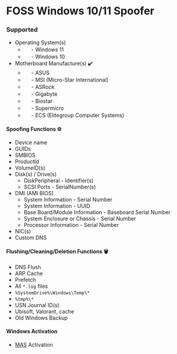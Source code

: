 # FOSS Windows 10/11 Spoofer

### Supported
  * Operating System(s)
    * <img src="https://external-content.duckduckgo.com/ip3/www.microsoft.com.ico" width="16" height="16"> - Windows 11 
    * <img src="https://external-content.duckduckgo.com/ip3/www.microsoft.com.ico" width="16" height="16"> - Windows 10
  * Motherboard Manufacture(s) ✔️
    * <img src="https://external-content.duckduckgo.com/ip3/www.asus.com.ico" width="16" height="16"> - ASUS
    * <img src="https://external-content.duckduckgo.com/ip3/us.msi.com.ico" width="16" height="16"> - MSI (Micro-Star International)
    * <img src="https://external-content.duckduckgo.com/ip3/www.asrock.com.ico" width="16" height="16"> - ASRock
    * <img src="https://external-content.duckduckgo.com/ip3/www.gigabyte.com.ico" width="16" height="16"> - Gigabyte
    * <img src="https://external-content.duckduckgo.com/ip3/www.biostar-usa.com.ico" width="16" height="16"> - Biostar
    * <img src="https://external-content.duckduckgo.com/ip3/www.supermicro.com.ico" width="16" height="16"> - Supermicro
    * <img src="https://duckduckgo.com/i/c01ed58d.png" width="16" height="16"> - ECS (Elitegroup Computer Systems)

#### Spoofing Functions ⚙️
- Device name
- GUIDs
- SMBIOS
- ProductId
- VolumeID(s)
- Disk(s) / Drive(s)
  - DiskPeripheral - Identifier(s)
  - SCSI Ports - SerialNumber(s)
- DMI (AMI BIOS)
  - System Information - Serial Number
  - System Information - UUID
  - Base Board/Module Information - Baseboard Serial Number
  - System Enclosure or Chassis - Serial Number
  - Processor Information - Serial Number
- NIC(s)
- Custom DNS

#### Flushing/Cleaning/Deletion Functions 🗑️
- DNS Flush
- ARP Cache
- Prefetch
- All `*.log` files
- `%SystemDrive%\Windows\Temp\*`
- `%tmp%\*`
- USN Journal ID(s)
- Ubisoft, Valorant, cache
- Old Windows Backup

#### Windows Activation
- [MAS](https://github.com/massgravel/Microsoft-Activation-Scripts) Activation
